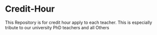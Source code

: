 # Credit-Hour
This Repository is for credit hour apply to each teacher. This is especially tribute to our university PhD teachers and all Others
